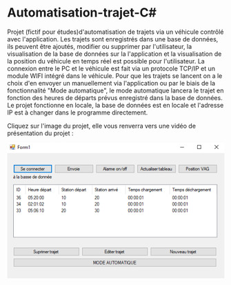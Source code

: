 # Automatisation-trajet-C#
Projet (fictif pour études)d'automatisation de trajets via un véhicule contrôlé avec l'application.
Les trajets sont enregistrés dans une base de données, ils peuvent être ajoutés, modifier ou supprimer par l'utilisateur, la visualisation de la base de données sur la l'application et la visualisation de la position du véhicule en temps réel est possible pour l'utilisateur. 
La connexion entre le PC et le véhicule est fait via un protocole TCP/IP et un module WIFI intégré dans le véhicule.
Pour que les trajets se lancent on a le choix d'en envoyer un manuellement via l'application ou par le biais de la fonctionnalité "Mode automatique", le mode automatique lancera le trajet en fonction des heures de départs prévus enregistré dans la base de données.
Le projet fonctionne en locale, la base de données est en locale et l'adresse IP est à changer dans le programme directement.

Cliquez sur l'image du projet, elle vous renverra vers une vidéo de présentation du projet :

[![Everything Is AWESOME](https://github.com/bkaneb/Automatisation-trajet-C-/blob/main/image-projet.png)](https://www.loom.com/share/8282d76ef9744d3c8588587dfdd0fdd4?sharedAppSource=personal_library "VIDEO PROJECT")
